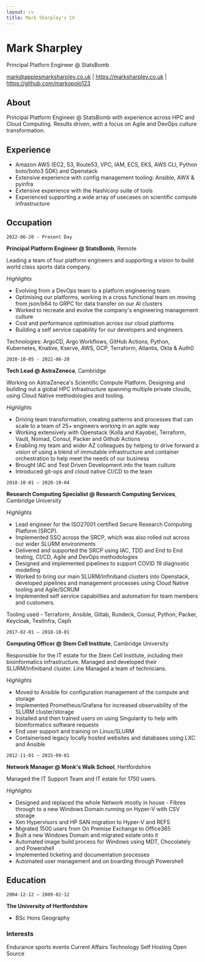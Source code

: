 ```yaml
---
layout: cv
title: Mark Sharpley's CV
---
```


# Mark Sharpley

Principal Platforn Engineer @ StatsBomb

<div id="webaddress">
<a href="mark@applesmarksharpley.co.uk">mark@applesmarksharpley.co.uk</a>
| <a href="https://marksharpley.co.uk">https://marksharpley.co.uk</a>
| <a href="https://github.com/markopolo123">https://github.com/markopolo123</a>
</div>

## About

Principal Platform Engineer @ StatsBomb with experience across HPC and Cloud Computing. Results driven, with a focus on Agile and DevOps culture transformation.

## Experience

* Amazon AWS (EC2, S3, Route53, VPC, IAM, ECS, EKS, AWS CLI, Python boto/boto3 SDK) and Openstack
* Extensive experience with config management tooling: Ansible, AWX & pyinfra
* Extensive experience with the Hashicorp suite of tools
* Experienced supporting a wide array of usecases on scientific compute infrastructure

## Occupation

 `2022-06-20 - Present Day`

__Principal Platform Engineer @ StatsBomb__, Remote

Leading a team of four platform engineers and supporting a vision to build world class sports data company.

*Highlights*

* Evolving from a DevOps team to a platform engineering team.
* Optimising our platforms, working in a cross functional team on moving from json/b64 to GRPC for data transfer on our AI clusters
* Worked to recreate and evolve the company's engineering management culture
* Cost and performance optimisation across our cloud platforms
* Building a self service capability for our developers and engineers

Technologies: ArgoCD, Argo Workflows, GitHub Actions, Python, Kubernetes, Knative, Kserve, AWS, GCP, Terraform, Atlantis, Okta & Auth0

 `2020-10-05 - 2022-06-20`

__Tech Lead @ AstraZeneca__, Cambridge

Working on AstraZeneca's Scientific Compute Platform. Designing and building out a global HPC infrastructure spanning multiple private clouds, using Cloud Native methodologies and tooling.

*Highlights*

* Driving team transformation, creating patterns and processes that can scale to a team of 25+ engineers working in an agile way
* Working extensively with Openstack (Kolla and Kayobe), Terraform, Vault, Nomad, Consul, Packer and Github Actions
* Enabling my team and wider AZ colleagues by helping to drive forward a vision of using a blend of immutable infrastructure and container orchestration to help meet the needs of our business
* Brought IAC and Test Driven Development into the team culture
* Introduced git-ops and cloud native CI/CD to the team

 `2018-10-01 – 2020-10-04`

__Research Computing Specialist @ Research Computing Services__, Cambridge University

*Highlights*

* Lead engineer for the ISO27001 certified Secure Research Computing Platform (SRCP).
* Implemented SSO across the SRCP, which was also rolled out across our wider SLURM environments
* Delivered and supported the SRCP using IAC, TDD and End to End testing, CI/CD, Agile and DevOps methodologies
* Designed and implemented pipelines to support COVID 19 diagnostic modelling
* Worked to bring our main SLURM/Infiniband clusters into Openstack, developed pipelines and management processes using Cloud Native tooling and Agile/SCRUM
* Implemented self service capabilities and automation for team members and customers.

Tooling used - Terraform, Ansible, Gitlab, Rundeck, Consul, Python, Packer, Keycloak, TestInfra, Ceph

 `2017-02-01 – 2018-10-01`

__Computing Officer @ Stem Cell Institute__, Cambridge University

Responsible for the IT estate for the Stem Cell Institute, including their bioinformatics infrastructure. Managed and developed their SLURM/infiniband cluster. Line Managed a team of technicians.

*Highlights*

* Moved to Ansible for configuration management of the compute and storage
* Implemented Prometheus/Grafana for increased observability of the SLURM cluster/storage
* Installed and then trained users on using Singularity to help with bioinformatics software requests
* End user support and training on Linux/SLURM
* Containerised legacy locally hosted websites and databases using LXC and Ansible

 `2012-11-01 – 2015-09-01`

 __Network Manager @ Monk's Walk School__, Hertfordshire

Managed the IT Support Team and IT estate for 1750 users.

*Highlights*

* Designed and replaced the whole Network mostly in house - Fibres through to a new Windows Domain running on Hyper-V with CSV storage
* Xen Hypervisors and HP SAN migration to Hyper-V and REFS
* Migrated 1500 users from On Premise Exchange to Office365
* Built a new Windows Domain and migrated estate onto it
* Automated image build process for Windows using MDT, Chocolately and Powershell
* Implemented ticketing and documentation processes
* Automated user management and on boarding through Powershell

## Education

 `2004-12-12 – 2009-02-12`

__The University of Hertfordshire__

* BSc Hons Geography

### Interests

Endurance sports events
Current Affairs
Technology
Self Hosting
Open Source

<!-- ### Footer

Last updated: May 2023 -->
